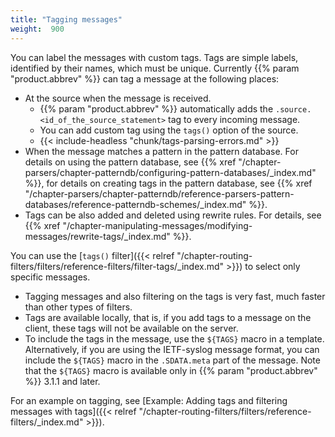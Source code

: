 ```yaml
---
title: "Tagging messages"
weight:  900
---
```

<!-- DISCLAIMER: This file is based on the syslog-ng Open Source Edition documentation https://github.com/balabit/syslog-ng-ose-guides/commit/2f4a52ee61d1ea9ad27cb4f3168b95408fddfdf2 and is used under the terms of The syslog-ng Open Source Edition Documentation License. The file has been modified by Axoflow. -->

You can label the messages with custom tags. Tags are simple labels, identified by their names, which must be unique. Currently {{% param "product.abbrev" %}} can tag a message at the following places:

- At the source when the message is received.
    - {{% param "product.abbrev" %}} automatically adds the `.source.<id_of_the_source_statement>` tag to every incoming message.
    - You can add custom tag using the `tags()` option of the source.
    - {{< include-headless "chunk/tags-parsing-errors.md" >}}
- When the message matches a pattern in the pattern database. For details on using the pattern database, see {{% xref "/chapter-parsers/chapter-patterndb/configuring-pattern-databases/_index.md" %}}, for details on creating tags in the pattern database, see {{% xref "/chapter-parsers/chapter-patterndb/reference-parsers-pattern-databases/reference-patterndb-schemes/_index.md" %}}.
- Tags can be also added and deleted using rewrite rules. For details, see {{% xref "/chapter-manipulating-messages/modifying-messages/rewrite-tags/_index.md" %}}.

You can use the [`tags()` filter]({{< relref "/chapter-routing-filters/filters/reference-filters/filter-tags/_index.md" >}}) to select only specific messages.

- Tagging messages and also filtering on the tags is very fast, much faster than other types of filters.
- Tags are available locally, that is, if you add tags to a message on the client, these tags will not be available on the server.
- To include the tags in the message, use the `${TAGS}` macro in a template. Alternatively, if you are using the IETF-syslog message format, you can include the `${TAGS}` macro in the `.SDATA.meta` part of the message. Note that the `${TAGS}` macro is available only in {{% param "product.abbrev" %}} 3.1.1 and later.

For an example on tagging, see [Example: Adding tags and filtering messages with tags]({{< relref "/chapter-routing-filters/filters/reference-filters/_index.md" >}}).
